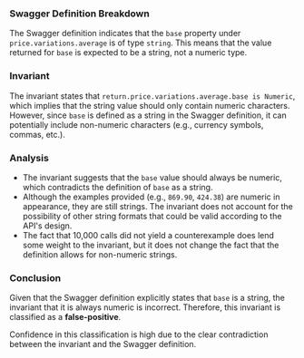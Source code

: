 ### Swagger Definition Breakdown
The Swagger definition indicates that the `base` property under `price.variations.average` is of type `string`. This means that the value returned for `base` is expected to be a string, not a numeric type. 

### Invariant
The invariant states that `return.price.variations.average.base is Numeric`, which implies that the string value should only contain numeric characters. However, since `base` is defined as a string in the Swagger definition, it can potentially include non-numeric characters (e.g., currency symbols, commas, etc.). 

### Analysis
- The invariant suggests that the `base` value should always be numeric, which contradicts the definition of `base` as a string. 
- Although the examples provided (e.g., `869.90`, `424.38`) are numeric in appearance, they are still strings. The invariant does not account for the possibility of other string formats that could be valid according to the API's design. 
- The fact that 10,000 calls did not yield a counterexample does lend some weight to the invariant, but it does not change the fact that the definition allows for non-numeric strings. 

### Conclusion
Given that the Swagger definition explicitly states that `base` is a string, the invariant that it is always numeric is incorrect. Therefore, this invariant is classified as a **false-positive**. 

Confidence in this classification is high due to the clear contradiction between the invariant and the Swagger definition.
